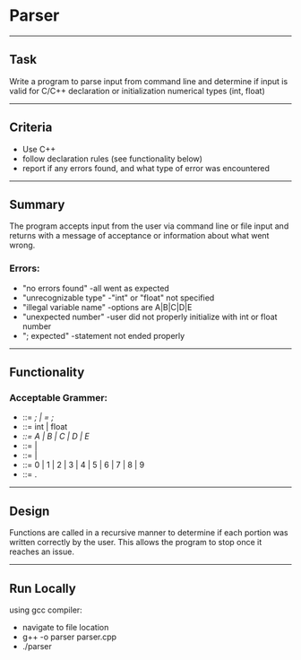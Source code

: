 # Parser
***
## Task
Write a program to parse input from command line and determine if input is valid for C/C++ declaration or initialization numerical types (int, float)
***
## Criteria
* Use C++
* follow declaration rules (see functionality below)
* report if any errors found, and what type of error was encountered
***
## Summary
The program accepts input from the user via command line or file input and returns with a message of acceptance or information about what went wrong.
### Errors:
* "no errors found"		-all went as expected
* "unrecognizable type"		-"int" or "float" not specified
* "illegal variable name"	-options are A|B|C|D|E
* "unexpected number"		-user did not properly initialize with int or float number
* "; expected"			-statement not ended properly
***
## Functionality
### Acceptable Grammer:
* <declaration> ::= 	<type>  <var> ; | <type> <var> = <number> ;
* <type> 	::= 	int | float
* <var> 	::= 	A | B | C | D | E
* <number> 	::= 	<integer> | <float>
* <integer> 	::= 	<integer> <digit> | <digit>
* <digit> 	::= 	0 | 1 | 2 | 3 | 4 | 5 | 6 | 7 | 8 | 9
* <float> 	::= 	<integer> . <integer>
***
## Design
Functions are called in a recursive manner to determine if each portion was written correctly by the user. This allows the program to stop once it reaches an issue.
***
## Run Locally
using gcc compiler:
* navigate to file location
* g++ -o parser parser.cpp
* ./parser

